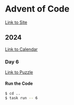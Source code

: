 # Advent of Code

[Link to Site](https://adventofcode.com/)

## 2024

[Link to Calendar](https://adventofcode.com/2024)

### Day 6

[Link to Puzzle](https://adventofcode.com/2024/day/6)

#### Run the Code

```sh
$ cd ..
$ task run -- 6
```